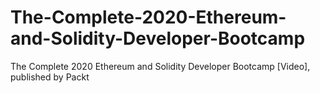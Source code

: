 # The-Complete-2020-Ethereum-and-Solidity-Developer-Bootcamp
The Complete 2020 Ethereum and Solidity Developer Bootcamp [Video], published by Packt
